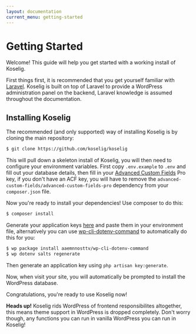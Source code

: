 ```yaml
---
layout: documentation
current_menu: getting-started
---
```


# Getting Started

Welcome! This guide will help you get started with a working install of Koselig.

First things first, it is recommended that you get yourself familiar with [Laravel](https://laravel.com/docs/5.3/installation). Koselig is built on top of Laravel to provide a WordPress administration panel on the backend, Laravel knowledge is assumed throughout the documentation.



## Installing Koselig

The recommended (and only supported) way of installing Koselig is by cloning the main repository:

```bash
$ git clone https://github.com/koselig/koselig
```

This will pull down a skeleton install of Koselig, you will then need to configure your environment variables. First copy `.env.example` to `.env` and fill out your database details, then fill in your [Advanced Custom Fields](https://www.advancedcustomfields.com/) Pro key, if you don't have an ACF key, you will have to remove the `advanced-custom-fields/advanced-custom-fields-pro` dependency from your `composer.json` file.

Now you're ready to install your dependencies! Use composer to do this:

```bash
$ composer install
```

Generate your application keys [here](https://roots.io/salts.html) and paste them in your environment file, alternatively you can use [wp-cli-dotenv-command](https://github.com/aaemnnosttv/wp-cli-dotenv-command) to automatically do this for you:

```bash
$ wp package install aaemnnosttv/wp-cli-dotenv-command
$ wp dotenv salts regenerate
```

 Then generate an application key using `php artisan key:generate`.

Now, when visit your site, you will automatically be prompted to install the WordPress database.

Congratulations, you're ready to use Koselig now!

<div class="alert alert-info" role="alert"><strong>Heads up!</strong> Koselig rids WordPress of frontend responsibilites altogether, this means theme support in WordPress is dropped completely. Don't worry though, any functions you can run in vanilla WordPress you can run in Koselig!</div>
